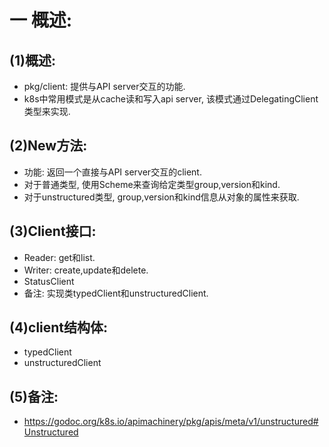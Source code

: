 # 一 概述:
## (1)概述:
- pkg/client: 提供与API server交互的功能.
- k8s中常用模式是从cache读和写入api server, 该模式通过DelegatingClient类型来实现.

## (2)New方法:
- 功能: 返回一个直接与API server交互的client.
- 对于普通类型, 使用Scheme来查询给定类型group,version和kind.
- 对于unstructured类型, group,version和kind信息从对象的属性来获取.

## (3)Client接口:
- Reader: get和list.
- Writer: create,update和delete.
- StatusClient
- 备注: 实现类typedClient和unstructuredClient. 

## (4)client结构体:
- typedClient
- unstructuredClient

## (5)备注:
- https://godoc.org/k8s.io/apimachinery/pkg/apis/meta/v1/unstructured#Unstructured
